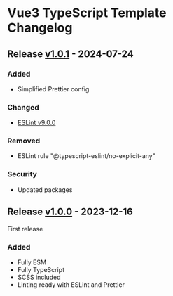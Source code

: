 <!-- Following https://changelog.md/ -->

# Vue3 TypeScript Template Changelog

## Release [v1.0.1](https://github.com/TessavWalstijn/vue3-ts.template/releases/tag/v1.0.1) - 2024-07-24

### Added

- Simplified Prettier config

### Changed

- [ESLint v9.0.0](https://eslint.org/blog/2024/04/eslint-v9.0.0-released/)

### Removed

- ESLint rule "@typescript-eslint/no-explicit-any"

### Security

- Updated packages

## Release [v1.0.0](https://github.com/TessavWalstijn/vue3-ts.template/releases/tag/v1.0.0) - 2023-12-16

First release

### Added

- Fully ESM
- Fully TypeScript
- SCSS included
- Linting ready with ESLint and Prettier

